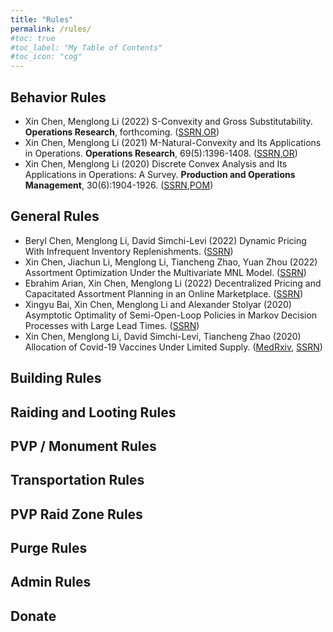 ```yaml
---
title: "Rules"
permalink: /rules/
#toc: true
#toc_label: "My Table of Contents"
#toc_icon: "cog"
---
```


## Behavior Rules  

* Xin Chen, Menglong Li (2022) S-Convexity and Gross Substitutability. **Operations Research**, forthcoming. ([SSRN](http://www.google.com/url?q=http%3A%2F%2Fssrn.com%2Fabstract%3D3549632&sa=D&sntz=1&usg=AFQjCNESBg5t491MLj-0NKrjKkYFGuFT2w),[OR](https://doi.org/10.1287/opre.2022.2394))
* Xin Chen, Menglong Li (2021) M-Natural-Convexity and Its Applications in Operations. **Operations Research**, 69(5):1396-1408. ([SSRN](https://www.google.com/url?q=https%3A%2F%2Fpapers.ssrn.com%2Fsol3%2Fpapers.cfm%3Fabstract_id%3D3431474&sa=D&sntz=1&usg=AFQjCNHni1WzyvoGd5vpDaCPE5U-B70ULg),[OR](https://doi.org/10.1287/opre.2020.2070))
* Xin Chen, Menglong Li (2020) Discrete Convex Analysis and Its Applications in Operations: A Survey. **Production and Operations Management**, 30(6):1904-1926. ([SSRN](http://www.google.com/url?q=http%3A%2F%2Fssrn.com%2Fabstract%3D3549628&sa=D&sntz=1&usg=AFQjCNF1-_9NcdaipDQTTJkvt1-B0RsRTg),[POM](https://doi.org/10.1111/poms.13234))


## General Rules

* Beryl Chen, Menglong Li, David Simchi-Levi (2022) Dynamic Pricing With Infrequent Inventory Replenishments. ([SSRN](https://papers.ssrn.com/sol3/papers.cfm?abstract_id=4240137))
* Xin Chen, Jiachun Li, Menglong Li, Tiancheng Zhao, Yuan Zhou (2022) Assortment Optimization Under the Multivariate MNL Model. ([SSRN](https://papers.ssrn.com/sol3/papers.cfm?abstract_id=4233712))
* Ebrahim Arian, Xin Chen, Menglong Li (2022) Decentralized Pricing and Capacitated Assortment Planning in an Online Marketplace. ([SSRN](https://papers.ssrn.com/sol3/papers.cfm?abstract_id=4007777))
* Xingyu Bai, Xin Chen, Menglong Li and Alexander Stolyar (2020) Asymptotic Optimality of Semi-Open-Loop Policies in Markov Decision Processes with Large Lead Times. ([SSRN](https://papers.ssrn.com/sol3/papers.cfm?abstract_id=3685551))
* Xin Chen, Menglong Li, David Simchi-Levi, Tiancheng Zhao (2020) Allocation of Covid-19 Vaccines Under Limited Supply. ([MedRxiv](https://www.google.com/url?q=https%3A%2F%2Fwww.medrxiv.org%2Fcontent%2F10.1101%2F2020.08.23.20179820v1&sa=D&sntz=1&usg=AFQjCNF5VW40jSoxcYmOYoA2ajo0RJaDSA), [SSRN](https://www.google.com/url?q=https%3A%2F%2Fpapers.ssrn.com%2Fsol3%2Fpapers.cfm%3Fabstract_id%3D3678986&sa=D&sntz=1&usg=AFQjCNGGBgKDaZ2vfJQ4eJaqZ2xsgPuXUw))


## Building Rules

## Raiding and Looting Rules

## PVP / Monument Rules

## Transportation Rules

## PVP Raid Zone Rules

## Purge Rules

## Admin Rules

## Donate
